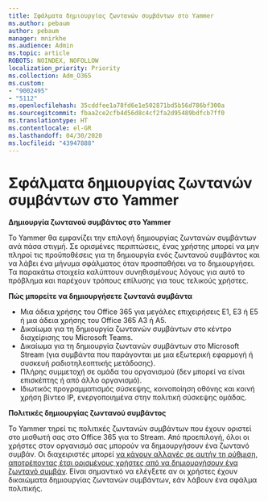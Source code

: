 ```yaml
---
title: Σφάλματα δημιουργίας ζωντανών συμβάντων στο Yammer
ms.author: pebaum
author: pebaum
manager: mnirkhe
ms.audience: Admin
ms.topic: article
ROBOTS: NOINDEX, NOFOLLOW
localization_priority: Priority
ms.collection: Adm_O365
ms.custom:
- "9002495"
- "5112"
ms.openlocfilehash: 35cddfee1a78fd6e1e502871bd5b56d786bf300a
ms.sourcegitcommit: fbaa2ce2cfb4d56d8c4cf2fa2d95489bdfcb7ff0
ms.translationtype: HT
ms.contentlocale: el-GR
ms.lasthandoff: 04/30/2020
ms.locfileid: "43947888"
---
```

# <a name="live-events-in-yammer-creation-errors"></a>Σφάλματα δημιουργίας ζωντανών συμβάντων στο Yammer

**Δημιουργία ζωντανού συμβάντος στο Yammer**

Το Yammer θα εμφανίζει την επιλογή δημιουργίας ζωντανών συμβάντων ανά πάσα στιγμή. Σε ορισμένες περιπτώσεις, ένας χρήστης μπορεί να μην πληροί τις προϋποθέσεις για τη δημιουργία ενός ζωντανού συμβάντος και να λάβει ένα μήνυμα σφάλματος όταν προσπαθήσει να το δημιουργήσει. Τα παρακάτω στοιχεία καλύπτουν συνηθισμένους λόγους για αυτό το πρόβλημα και παρέχουν τρόπους επίλυσης για τους τελικούς χρήστες.

**Πώς μπορείτε να δημιουργήσετε ζωντανά συμβάντα**
- Μια άδεια χρήσης του Office 365 για μεγάλες επιχειρήσεις E1, E3 ή E5 ή μια άδεια χρήσης του Office 365 A3 ή A5.
- Δικαίωμα για τη δημιουργία ζωντανών συμβάντων στο κέντρο διαχείρισης του Microsoft Teams.
- Δικαίωμα για τη δημιουργία ζωντανών συμβάντων στο Microsoft Stream (για συμβάντα που παράγονται με μια εξωτερική εφαρμογή ή συσκευή ραδιοτηλεοπτικής μετάδοσης).
- Πλήρης συμμετοχή σε ομάδα του οργανισμού (δεν μπορεί να είναι επισκέπτης ή από άλλο οργανισμό).
- Ιδιωτικός προγραμματισμός σύσκεψης, κοινοποίηση οθόνης και κοινή χρήση βίντεο IP, ενεργοποιημένα στην πολιτική σύσκεψης ομάδας.

**Πολιτικές δημιουργίας ζωντανού συμβάντος**

Το Yammer τηρεί τις πολιτικές ζωντανών συμβάντων που έχουν οριστεί στο μισθωτή σας στο Office 365 για το Stream. Από προεπιλογή, όλοι οι χρήστες στον οργανισμό σας μπορούν να δημιουργήσουν ένα ζωντανό συμβάν. Οι διαχειριστές μπορεί [να κάνουν αλλαγές σε αυτήν τη ρύθμιση, αποτρέποντας έτσι ορισμένους χρήστες από να δημιουργήσουν ένα ζωντανό συμβάν](https://docs.microsoft.com/stream/live-event-administration#enabling-and-restricting-users-to-creating). Είναι σημαντικό να ελέγξετε αν οι χρήστες έχουν δικαιώματα δημιουργίας ζωντανών συμβάντων, εάν λάβουν ένα σφάλμα πολιτικής.
